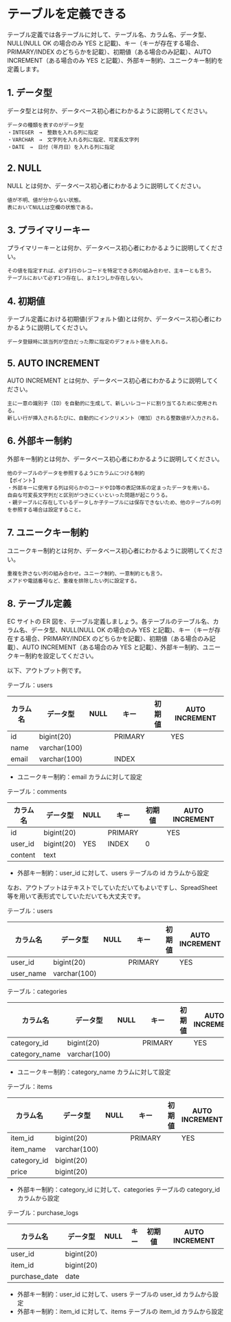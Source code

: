 # テーブルを定義できる

テーブル定義では各テーブルに対して、テーブル名、カラム名、データ型、NULL(NULL OK の場合のみ YES と記載)、キー（キーが存在する場合、PRIMARY/INDEX のどちらかを記載）、初期値（ある場合のみ記載）、AUTO INCREMENT（ある場合のみ YES と記載）、外部キー制約、ユニークキー制約を定義します。

## 1. データ型

データ型とは何か、データベース初心者にわかるように説明してください。
```
データの種類を表すのがデータ型
・INTEGER　→　整数を入れる列に指定
・VARCHAR　→　文字列を入れる列に指定、可変長文字列
・DATE　→　日付（年月日）を入れる列に指定
```
## 2. NULL

NULL とは何か、データベース初心者にわかるように説明してください。
```
値が不明、値が分からない状態。
表においてNULLは空欄の状態である。
```

## 3. プライマリーキー

プライマリーキーとは何か、データベース初心者にわかるように説明してください。
```
その値を指定すれば、必ず1行のレコードを特定できる列の組み合わせ、主キーとも言う。
テーブルにおいて必ず1つ存在し、また1つしか存在しない。
```

## 4. 初期値

テーブル定義における初期値(デフォルト値)とは何か、データベース初心者にわかるように説明してください。
```
データ登録時に該当列が空白だった際に指定のデフォルト値を入れる。
```

## 5. AUTO INCREMENT

AUTO INCREMENT とは何か、データベース初心者にわかるように説明してください。
```
主に一意の識別子（ID）を自動的に生成して、新しいレコードに割り当てるために使用される。
新しい行が挿入されるたびに、自動的にインクリメント（増加）される整数値が入力される。
```

## 6. 外部キー制約

外部キー制約とは何か、データベース初心者にわかるように説明してください。
```
他のテーブルのデータを参照するようにカラムにつける制約
【ポイント】
・外部キーに使用する列は何らかのコードやID等の表記体系の定まったデータを用いる。
自由な可変長文字列だと区別がつきにくいといった問題が起こりうる。
・親テーブルに存在しているデータしか子テーブルには保存できないため、他のテーブルの列を参照する場合は設定すること。
```

## 7. ユニークキー制約

ユニークキー制約とは何か、データベース初心者にわかるように説明してください。
```
重複を許さない列の組み合わせ。ユニーク制約、一意制約とも言う。
メアドや電話番号など、重複を排除したい列に設定する。
```

## 8. テーブル定義

EC サイトの ER 図を、テーブル定義しましょう。各テーブルのテーブル名、カラム名、データ型、NULL(NULL OK の場合のみ YES と記載)、キー（キーが存在する場合、PRIMARY/INDEX のどちらかを記載）、初期値（ある場合のみ記載）、AUTO INCREMENT（ある場合のみ YES と記載）、外部キー制約、ユニークキー制約を設定してください。

以下、アウトプット例です。

テーブル：users

|カラム名|データ型|NULL|キー|初期値|AUTO INCREMENT|
| ---- | ---- | ---- | ---- | ---- | ---- |
|id|bigint(20)||PRIMARY||YES|
|name|varchar(100)|||||
|email|varchar(100)||INDEX|||

- ユニークキー制約：email カラムに対して設定

テーブル：comments

|カラム名|データ型|NULL|キー|初期値|AUTO INCREMENT|
| ---- | ---- | ---- | ---- | ---- | ---- |
|id|bigint(20)||PRIMARY||YES|
|user_id|bigint(20)|YES|INDEX|0||
|content|text|||||

- 外部キー制約：user_id に対して、users テーブルの id カラムから設定

なお、アウトプットはテキストでしていただいてもよいですし、SpreadSheet 等を用いて表形式でしていただいても大丈夫です。

テーブル：users

|カラム名|データ型|NULL|キー|初期値|AUTO INCREMENT|
| ---- | ---- | ---- | ---- | ---- | ---- |
|user_id|bigint(20)||PRIMARY||YES|
|user_name|varchar(100)|||||

テーブル：categories

|カラム名|データ型|NULL|キー|初期値|AUTO INCREMENT|
| ---- | ---- | ---- | ---- | ---- | ---- |
|category_id|bigint(20)||PRIMARY||YES|
|category_name|varchar(100)|||||

- ユニークキー制約：category_name カラムに対して設定

テーブル：items

|カラム名|データ型|NULL|キー|初期値|AUTO INCREMENT|
| ---- | ---- | ---- | ---- | ---- | ---- |
|item_id|bigint(20)||PRIMARY||YES|
|item_name|varchar(100)|||||
|category_id|bigint(20)|||||
|price|bigint(20)|||||

- 外部キー制約：category_id に対して、categories テーブルの category_id カラムから設定

テーブル：purchase_logs

|カラム名|データ型|NULL|キー|初期値|AUTO INCREMENT|
| ---- | ---- | ---- | ---- | ---- | ---- |
|user_id|bigint(20)|||||
|item_id|bigint(20)|||||
|purchase_date|date|||||

- 外部キー制約：user_id に対して、users テーブルの user_id カラムから設定
- 外部キー制約：item_id に対して、items テーブルの item_id カラムから設定
